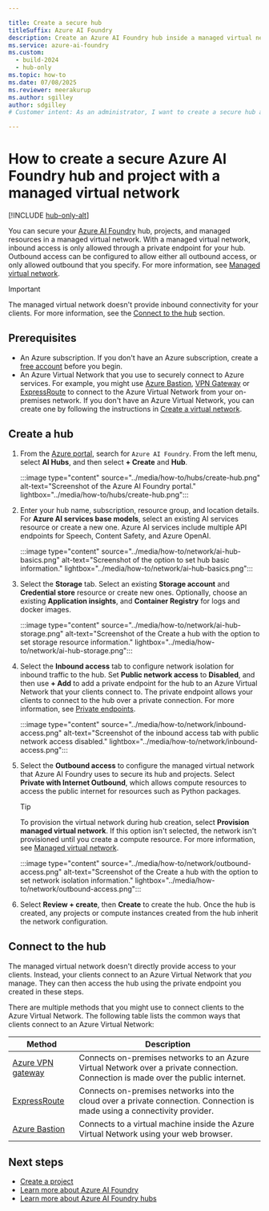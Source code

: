 ```yaml
---

title: Create a secure hub
titleSuffix: Azure AI Foundry
description: Create an Azure AI Foundry hub inside a managed virtual network. The managed virtual network secures access to managed resources such as computes.
ms.service: azure-ai-foundry
ms.custom:
  - build-2024
  - hub-only
ms.topic: how-to
ms.date: 07/08/2025
ms.reviewer: meerakurup 
ms.author: sgilley
author: sdgilley
# Customer intent: As an administrator, I want to create a secure hub and project with a managed virtual network so that I can secure access to the Azure AI Foundry hub and project resources.

---
```


# How to create a secure Azure AI Foundry hub and project with a managed virtual network

[!INCLUDE [hub-only-alt](../includes/uses-hub-only-alt.md)]

You can secure your [Azure AI Foundry](https://ai.azure.com/?cid=learnDocs) hub, projects, and managed resources in a managed virtual network. With a managed virtual network, inbound access is only allowed through a private endpoint for your hub. Outbound access can be configured to allow either all outbound access, or only allowed outbound that you specify. For more information, see [Managed virtual network](configure-managed-network.md).

> [!IMPORTANT]
> The managed virtual network doesn't provide inbound connectivity for your clients. For more information, see the [Connect to the hub](#connect-to-the-hub) section. 

## Prerequisites

- An Azure subscription. If you don't have an Azure subscription, create a [free account](https://azure.microsoft.com/free) before you begin.
- An Azure Virtual Network that you use to securely connect to Azure services. For example, you might use [Azure Bastion](/azure/bastion/bastion-overview), [VPN Gateway](/azure/vpn-gateway/vpn-gateway-about-vpngateways) or [ExpressRoute](/azure/expressroute/expressroute-introduction) to connect to the Azure Virtual Network from your on-premises network. If you don't have an Azure Virtual Network, you can create one by following the instructions in [Create a virtual network](/azure/virtual-network/quick-create-portal).

## Create a hub

1. From the [Azure portal](https://portal.azure.com), search for `Azure AI Foundry`. From the left menu, select **AI Hubs**, and then select **+ Create** and **Hub**.

    :::image type="content" source="../media/how-to/hubs/create-hub.png" alt-text="Screenshot of the Azure AI Foundry portal." lightbox="../media/how-to/hubs/create-hub.png":::

1. Enter your hub name, subscription, resource group, and location details. For **Azure AI services base models**, select an existing AI services resource or create a new one. Azure AI services include multiple API endpoints for Speech, Content Safety, and Azure OpenAI. 
    
    :::image type="content" source="../media/how-to/network/ai-hub-basics.png" alt-text="Screenshot of the option to set hub basic information." lightbox="../media/how-to/network/ai-hub-basics.png":::

1. Select the **Storage** tab. Select an existing **Storage account** and **Credential store** resource or create new ones. Optionally, choose an existing **Application insights**, and **Container Registry** for logs and docker images.

    :::image type="content" source="../media/how-to/network/ai-hub-storage.png" alt-text="Screenshot of the Create a hub with the option to set storage resource information." lightbox="../media/how-to/network/ai-hub-storage.png"::: 

1. Select the **Inbound access** tab to configure network isolation for inbound traffic to the hub. Set **Public network access** to **Disabled**, and then use **+ Add** to add a private endpoint for the hub to an Azure Virtual Network that your clients connect to. The private endpoint allows your clients to connect to the hub over a private connection. For more information, see [Private endpoints](/azure/private-link/private-endpoint-overview).
 
    :::image type="content" source="../media/how-to/network/inbound-access.png" alt-text="Screenshot of the inbound access tab with public network access disabled." lightbox="../media/how-to/network/inbound-access.png":::

1. Select the **Outbound access** to configure the managed virtual network that Azure AI Foundry uses to secure its hub and projects. Select **Private with Internet Outbound**, which allows compute resources to access the public internet for resources such as Python packages.
    
    > [!TIP]
    > To provision the virtual network during hub creation, select **Provision managed virtual network**. If this option isn't selected, the network isn't provisioned until you create a compute resource. For more information, see [Managed virtual network](configure-managed-network.md#manually-provision-a-managed-vnet).

    :::image type="content" source="../media/how-to/network/outbound-access.png" alt-text="Screenshot of the Create a hub with the option to set network isolation information." lightbox="../media/how-to/network/outbound-access.png":::

1. Select **Review + create**, then **Create** to create the hub. Once the hub is created, any projects or compute instances created from the hub inherit the network configuration.

## Connect to the hub

The managed virtual network doesn't directly provide access to your clients. Instead, your clients connect to an Azure Virtual Network that *you* manage. They can then access the hub using the private endpoint you created in these steps.

There are multiple methods that you might use to connect clients to the Azure Virtual Network. The following table lists the common ways that clients connect to an Azure Virtual Network:

| Method | Description |
| ----- | ----- |
| [Azure VPN gateway](/azure/vpn-gateway/vpn-gateway-about-vpngateways) | Connects on-premises networks to an Azure Virtual Network over a private connection. Connection is made over the public internet. |
| [ExpressRoute](https://azure.microsoft.com/services/expressroute/) | Connects on-premises networks into the cloud over a private connection. Connection is made using a connectivity provider. |
| [Azure Bastion](/azure/bastion/bastion-overview) | Connects to a virtual machine inside the Azure Virtual Network using your web browser. |

## Next steps

- [Create a project](create-projects.md)
- [Learn more about Azure AI Foundry](../what-is-azure-ai-foundry.md)
- [Learn more about Azure AI Foundry hubs](../concepts/ai-resources.md)
